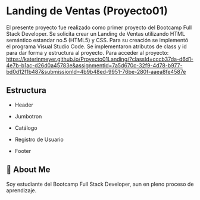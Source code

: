 
# Landing de Ventas (Proyecto01)

El presente proyecto fue realizado como primer proyecto del Bootcamp Full Stack Developer.
Se solicita crear un Landing de Ventas utilizando HTML semántico estandar no.5 (HTML5) y CSS. 
Para su creación se implementó el programa Visual Studio Code.
Se implementaron atributos de class y id para dar forma y estructura al proyecto. 
Para acceder al proyecto:
https://katerinmeyer.github.io/Proyecto01Landing/?classId=cccb37da-d6d1-4e7b-b1ac-d26d0a45783e&assignmentId=7a5d670c-32f9-4d78-b977-bd0d12f1b487&submissionId=4b9b48ed-9951-76be-280f-aaea8fe4587e

## Estructura

- Header

- Jumbotron

- Catálogo

- Registro de Usuario

- Footer


## 🚀 About Me
Soy estudiante del Bootcamp Full Stack Developer, aun en pleno proceso de aprendizaje.

